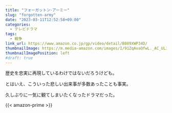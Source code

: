 ```yaml
---
title: "フォーガットン･アーミー"
slug: "forgotten-army"
date: "2023-03-11T12:52:58+09:00"
categories:
  - テレビドラマ
tags:
  - 戦争
link_url: https://www.amazon.co.jp/gp/video/detail/B089XWP34D/
thumbnailImage: https://m.media-amazon.com/images/I/91ZqAvaOfwL._AC_UL320_.jpg
thumbnailImagePosition: left
#draft: true
---
```

歴史を忠実に再現しているわけではないだろうけども。
<!--more-->
とはいえ、こういった悲しい出来事が多数あったことも事実。

久しぶりに一気に観てしまいたくなったドラマだった。

{{< amazon-prime >}}
